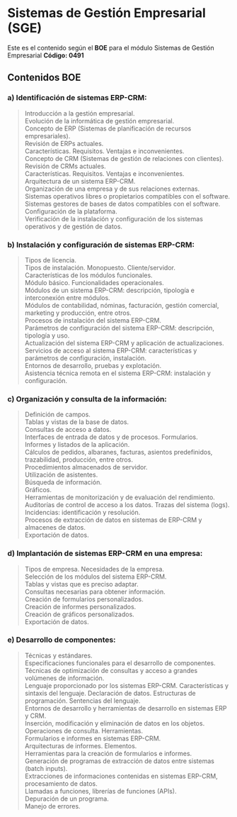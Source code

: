 # Sistemas de Gestión Empresarial (SGE) #

Este es el contenido según el __BOE__ para el módulo Sistemas de Gestión Empresarial __Código: 0491__

## Contenidos BOE ##

### a) Identificación de sistemas ERP-CRM: ###
>Introducción a la gestión empresarial.<br>
Evolución de la informática de gestión empresarial.<br>
Concepto de ERP (Sistemas de planificación de recursos empresariales).<br>
Revisión de ERPs actuales.<br>
Características. Requisitos. Ventajas e inconvenientes.<br>
Concepto de CRM (Sistemas de gestión de relaciones con clientes). Revisión de CRMs actuales.<br>
Características. Requisitos. Ventajas e inconvenientes.<br>
Arquitectura de un sistema ERP-CRM.<br>
Organización de una empresa y de sus relaciones externas.<br>
Sistemas operativos libres o propietarios compatibles con el software.<br>
Sistemas gestores de bases de datos compatibles con el software.<br>
Configuración de la plataforma.<br>
Verificación de la instalación y configuración de los sistemas operativos y de gestión de datos.<br>

### b) Instalación y configuración de sistemas ERP-CRM: ###
>Tipos de licencia.<br>
Tipos de instalación. Monopuesto. Cliente/servidor.<br>
Características de los módulos funcionales.<br>
Módulo básico. Funcionalidades operacionales.<br>
Módulos de un sistema ERP-CRM: descripción, tipología e interconexión entre módulos.<br>
Módulos de contabilidad, nóminas, facturación, gestión comercial, marketing y producción, entre otros.<br>
Procesos de instalación del sistema ERP-CRM.<br>
Parámetros de configuración del sistema ERP-CRM: descripción, tipología y uso.<br>
Actualización del sistema ERP-CRM y aplicación de actualizaciones.<br>
Servicios de acceso al sistema ERP-CRM: características y parámetros de configuración, instalación.<br>
Entornos de desarrollo, pruebas y explotación.<br>
Asistencia técnica remota en el sistema ERP-CRM: instalación y configuración.<br>

### c) Organización y consulta de la información: ###
>Definición de campos.<br>
Tablas y vistas de la base de datos.<br>
Consultas de acceso a datos.<br>
Interfaces de entrada de datos y de procesos. Formularios.<br>
Informes y listados de la aplicación.<br>
Cálculos de pedidos, albaranes, facturas, asientos predefinidos, trazabilidad, producción, entre otros.<br>
Procedimientos almacenados de servidor.<br>
Utilización de asistentes.<br>
Búsqueda de información.<br>
Gráficos.<br>
Herramientas de monitorización y de evaluación del rendimiento.<br>
Auditorías de control de acceso a los datos. Trazas del sistema (logs).<br>
Incidencias: identificación y resolución.<br>
Procesos de extracción de datos en sistemas de ERP-CRM y almacenes de datos.<br>
Exportación de datos.<br>

### d) Implantación de sistemas ERP-CRM en una empresa: ###
>Tipos de empresa. Necesidades de la empresa.<br>
Selección de los módulos del sistema ERP-CRM.<br>
Tablas y vistas que es preciso adaptar.<br>
Consultas necesarias para obtener información.<br>
Creación de formularios personalizados.<br>
Creación de informes personalizados.<br>
Creación de gráficos personalizados.<br>
Exportación de datos.<br>

### e) Desarrollo de componentes: ###
>Técnicas y estándares.<br>
Especificaciones funcionales para el desarrollo de componentes.<br>
Técnicas de optimización de consultas y acceso a grandes volúmenes de información.<br>
Lenguaje proporcionado por los sistemas ERP-CRM. Características y sintaxis del lenguaje. Declaración de datos. Estructuras de programación. Sentencias del lenguaje.<br>
Entornos de desarrollo y herramientas de desarrollo en sistemas ERP y CRM.<br>
Inserción, modificación y eliminación de datos en los objetos.<br>
Operaciones de consulta. Herramientas.<br>
Formularios e informes en sistemas ERP-CRM.<br>
Arquitecturas de informes. Elementos.<br>
Herramientas para la creación de formularios e informes.<br>
Generación de programas de extracción de datos entre sistemas (batch inputs).<br>
Extracciones de informaciones contenidas en sistemas ERP-CRM, procesamiento de datos.<br>
Llamadas a funciones, librerías de funciones (APIs).<br>
Depuración de un programa.<br>
Manejo de errores.<br>
